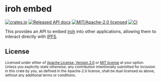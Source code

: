 # iroh embed

[![crates.io](https://img.shields.io/crates/v/iroh-embed.svg?style=flat-square)](https://crates.io/crates/iroh-embed)
[![Released API docs](https://img.shields.io/docsrs/iroh-embed?style=flat-square)](https://docs.rs/iroh-embed)
[![MIT/Apache-2.0 licensed](https://img.shields.io/crates/l/iroh-embed?style=flat-square)](../LICENSE-MIT)
[![CI](https://img.shields.io/github/workflow/status/n0-computer/iroh/Continuous%20integration?style=flat-square)](https://github.com/n0-computer/iroh/actions?query=workflow%3A%22Continuous+integration%22)

This provides an API to embed
[iroh](https://github.com/n0-computer/iroh) into other applications,
allowing them to interact directly with [IPFS](https://ipfs.tech/).

## License

<sup>
Licensed under either of <a href="LICENSE-APACHE">Apache License, Version
2.0</a> or <a href="LICENSE-MIT">MIT license</a> at your option.
</sup>

<br/>

<sub>
Unless you explicitly state otherwise, any contribution intentionally submitted
for inclusion in this crate by you, as defined in the Apache-2.0 license, shall
be dual licensed as above, without any additional terms or conditions.
</sub>

